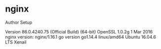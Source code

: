 # nginx

Author Setup

Version 86.0.4240.75 (Official Build) (64-bit)
OpenSSL 1.0.2g  1 Mar 2016
nginx version: nginx/1.16.1
go version go1.14.4 linux/amd64
Ubuntu 16.04.6 LTS Xenail